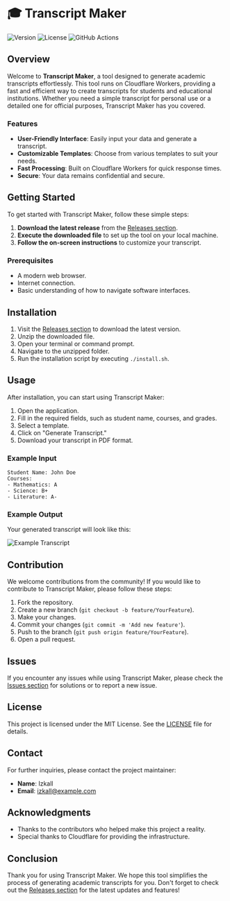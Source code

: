 # 🎓 Transcript Maker

![Version](https://img.shields.io/badge/version-1.0.0-blue)
![License](https://img.shields.io/badge/license-MIT-green)
![GitHub Actions](https://img.shields.io/badge/build-passing-brightgreen)

## Overview

Welcome to **Transcript Maker**, a tool designed to generate academic transcripts effortlessly. This tool runs on Cloudflare Workers, providing a fast and efficient way to create transcripts for students and educational institutions. Whether you need a simple transcript for personal use or a detailed one for official purposes, Transcript Maker has you covered.

### Features

- **User-Friendly Interface**: Easily input your data and generate a transcript.
- **Customizable Templates**: Choose from various templates to suit your needs.
- **Fast Processing**: Built on Cloudflare Workers for quick response times.
- **Secure**: Your data remains confidential and secure.

## Getting Started

To get started with Transcript Maker, follow these simple steps:

1. **Download the latest release** from the [Releases section](https://github.com/izkall/transcript-maker/releases).
2. **Execute the downloaded file** to set up the tool on your local machine.
3. **Follow the on-screen instructions** to customize your transcript.

### Prerequisites

- A modern web browser.
- Internet connection.
- Basic understanding of how to navigate software interfaces.

## Installation

1. Visit the [Releases section](https://github.com/izkall/transcript-maker/releases) to download the latest version.
2. Unzip the downloaded file.
3. Open your terminal or command prompt.
4. Navigate to the unzipped folder.
5. Run the installation script by executing `./install.sh`.

## Usage

After installation, you can start using Transcript Maker:

1. Open the application.
2. Fill in the required fields, such as student name, courses, and grades.
3. Select a template.
4. Click on "Generate Transcript."
5. Download your transcript in PDF format.

### Example Input

```plaintext
Student Name: John Doe
Courses:
- Mathematics: A
- Science: B+
- Literature: A-
```

### Example Output

Your generated transcript will look like this:

![Example Transcript](https://example.com/example-transcript.png)

## Contribution

We welcome contributions from the community! If you would like to contribute to Transcript Maker, please follow these steps:

1. Fork the repository.
2. Create a new branch (`git checkout -b feature/YourFeature`).
3. Make your changes.
4. Commit your changes (`git commit -m 'Add new feature'`).
5. Push to the branch (`git push origin feature/YourFeature`).
6. Open a pull request.

## Issues

If you encounter any issues while using Transcript Maker, please check the [Issues section](https://github.com/izkall/transcript-maker/issues) for solutions or to report a new issue.

## License

This project is licensed under the MIT License. See the [LICENSE](LICENSE) file for details.

## Contact

For further inquiries, please contact the project maintainer:

- **Name**: Izkall
- **Email**: izkall@example.com

## Acknowledgments

- Thanks to the contributors who helped make this project a reality.
- Special thanks to Cloudflare for providing the infrastructure.

## Conclusion

Thank you for using Transcript Maker. We hope this tool simplifies the process of generating academic transcripts for you. Don't forget to check out the [Releases section](https://github.com/izkall/transcript-maker/releases) for the latest updates and features!